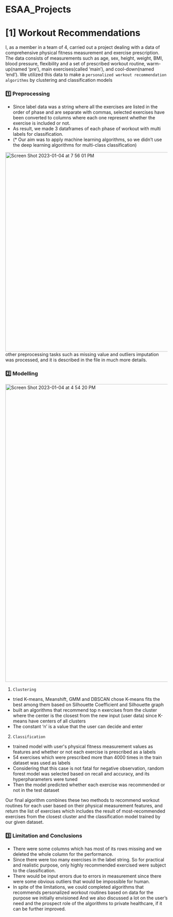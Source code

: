 # ESAA_Projects

# [1] Workout Recommendations
I, as a member in a team of 4, carried out a project dealing with a data of comprehensive physical fitness measurement and exercise prescription. The data consists of measurements such as age, sex, height, weight, BMI, blood pressure, flexibility and a set of prescribed workout routine, warm-up(named ‘pre’), main exercises(called ‘main’), and cool-down(named ‘end’). We utilized this data to make a `personalized workout recommendation algorithms` by clustering and classification models

### 1️⃣ Preprocessing
- Since label data was a string where all the exercises are listed in the order of phase and are separate with commas, selected exercises have been converted to columns where each one represent whether the exercise is included or not.
- As result, we made 3 dataframes of each phase of workout with multi labels for classification.
- (* Our aim was to apply machine learning algorithms, so we didn’t use the deep learning algorithms for multi-class classification)  
<img width="620" alt="Screen Shot 2023-01-04 at 7 56 01 PM" src="https://user-images.githubusercontent.com/101344070/210968709-aa329619-d372-4bd3-b130-9f0b551a93c5.png">  
other preprocessing tasks such as missing value and outliers imputation was processed, and it is described in the file in much more details.

### 2️⃣ Modelling
<img width="926" alt="Screen Shot 2023-01-04 at 4 54 20 PM" src="https://user-images.githubusercontent.com/101344070/210968861-3cef89b5-98c4-4276-a766-65a2480ea226.png">

1. `Clustering`
- tried K-means, Meanshift, GMM and DBSCAN chose K-means fits the best among them based on Silhouette Coefficient and Silhouette graph
- built an algorithms that recommend top n exercises from the cluster where the center is the closest from the new input (user data) since K-means have centers of all clusters
- The constant ‘n’ is a value that the user can decide and enter

2. `Classification`
- trained model with user's physical fitness measurement values as features and whether or not each exercise is prescribed as a labels
- 54 exercises which were prescribed more than 4000 times in the train dataset was used as labels
- Considering that this case is not fatal for negative observation, random forest model was selected based on recall and accuracy, and its hyperpharameters were tuned
- Then the model predicted whether each exercise was recommended or not in the test dataset

Our final algorithm combines these two methods to recommend workout routines for each user based on their physical measurement features, and return the list of exercises which includes the result of most-recommended exercises from the closest cluster and the classification model trained by our given dataset.  

### 3️⃣ Limitation and Conclusions
- There were some columns which has most of its rows missing and we deleted the whole column for the performance.
- Since there were too many exercises in the label string. So for practical and realistic purpose, only highly recommended exercised were subject to the classification.
- There would be input errors due to errors in measurement since there were some obvious outliers that would be impossible for human.
- In spite of the limitations, we could completed algorithms that recommends personalized workout routines based on data for the purpose we initially envisioned And we also discussed a lot on the user’s need and the prospect role of the algorithms to private healthcare, if it can be further improved.

